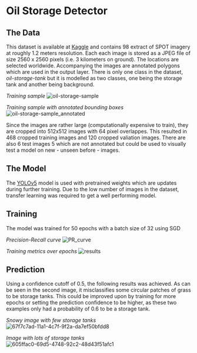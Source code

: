 # Oil Storage Detector

## The Data

This dataset is available at [Kaggle](https://www.kaggle.com/datasets/airbusgeo/airbus-oil-storage-detection-dataset) and contains 98 extract of SPOT imagery at roughly 1.2 meters resolution. Each each image is stored as a JPEG file of size 2560 x 2560 pixels (i.e. 3 kilometers on ground). The locations are selected worldwide. Accompanying the images are annotated polygons which are used in the output layer. There is only one class in the dataset, *oil-storage-tank* but it is modelled as two classes, one being the storage tank and another being background.

*Training sample*
![oil-storage-sample](https://user-images.githubusercontent.com/49917684/161306246-8cb6b416-cbd5-41d3-826a-f65789552cc3.jpg)

*Training sample with annotated bounding boxes*
![oil-storage-sample_annotated](https://user-images.githubusercontent.com/49917684/161306251-b7f00221-e27c-442e-82df-9c8c32f9b1b5.jpg)

Since the images are rather large (computationally expensive to train), they are cropped into 512x512 images with 64 pixel overlappes. This resulted in 468 cropped training images and 120 cropped valiation images. There are also 6 test images 5 which are not annotated but could be used to visually test a model on new - unseen before - images.


## The Model

The [YOLOv5](https://github.com/ultralytics/yolov5) model is used with pretrained weights which are updates during further training. Due to the low number of images in the dataset, transfer learning was required to get a well performing model.

## Training

The model was trained for 50 epochs with a batch size of 32 using SGD

*Precision-Recall curve*
![PR_curve](https://user-images.githubusercontent.com/49917684/161307349-95cfcc5f-a78a-460a-977a-3b96decfd51d.png)

*Training metrics over epochs*
![results](https://user-images.githubusercontent.com/49917684/161307450-9f2328d5-8d0f-4b9b-8b64-b9bb01b7aa50.png)

## Prediction

Using a confidence cutoff of 0.5, the following results was achieved. As can be seen in the second image, it misclassifies some circular patches of grass to be storage tanks. This could be improved upon by training for more epochs or setting the prediction confidence to be higher, as these two examples only had a probability of 0.6 to be a storage tank.

*Snowy image with few storage tanks*
![67f7c7ad-11a1-4c7f-9f2a-da7ef50bfdd8](https://user-images.githubusercontent.com/49917684/161307579-8902d8c5-efac-477e-9a5d-fe44c0e3944b.jpg)

*Image with lots of storage tanks*
![605ffac0-69d5-4748-92c2-48d43f51afc1](https://user-images.githubusercontent.com/49917684/161307636-fdd5c996-4da2-4f2b-8e85-3afd580c91bb.jpg)


